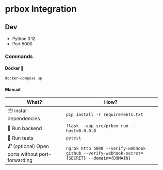 # prbox Integration

## Dev

- Python 3.12
- Port 5000

### Commands

#### Docker 🐳

```bash
docker-compose up
```

#### Manual

| What?                                           | How?                                                                                         |
| ----------------------------------------------- | -------------------------------------------------------------------------------------------- |
| 📦 Install dependencies                          | `pip install -r requirements.txt`                                                            |
| 🚀 Run backend                                   | `flask --app src/prbox run --host=0.0.0.0`                                                                  |
| 🧪 Run tests                                     | `pytest`                                                                                     |
| 🔓 (optional) Open ports without port-forwarding | `ngrok http 5000 --verify-webhook github --verify-webhook-secret={SECRET} --domain={DOMAIN}` |
